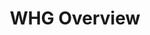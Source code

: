 ---
title: WHG Overview
permalink: /pdfs/WHG Overview/index.html
eleventyNavigation:
    key: WHG Overview
    parent: podcasts
---